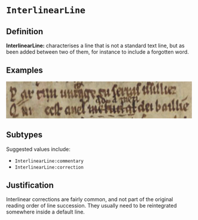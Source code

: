 # `InterlinearLine`

## Definition

**InterlinearLine:** characterises a line that is not a standard text line, but as been added between two of them, for instance to include a forgotten word.

## Examples

<img src="btv1b6000371s_f21_inter.jpg" height="100px">

## Subtypes

Suggested values include:

- `InterlinearLine:commentary`
- `InterlinearLine:correction`


## Justification

Interlinear corrections are fairly common, and not part of the original reading order of line succession. They usually need to be reintegrated somewhere inside a default line.


